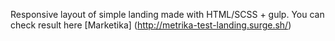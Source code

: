 Responsive layout of simple landing made with HTML/SCSS + gulp.
You can check result here [Marketika] (http://metrika-test-landing.surge.sh/)